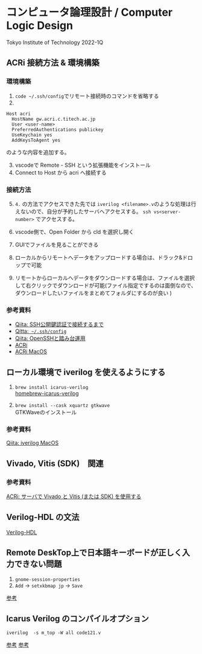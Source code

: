 # コンピュータ論理設計 / Computer Logic Design

Tokyo Institute of Technology 2022-1Q

## ACRi 接続方法 & 環境構築

### 環境構築
1. `code ~/.ssh/config`でリモート接続時のコマンドを省略する
2. 
```
Host acri
  HostName gw.acri.c.titech.ac.jp
  User <user-name>
  PreferredAuthentications publickey
  UseKeychain yes
  AddKeysToAgent yes
```

のような内容を追加する。

3. vscodeで Remote - SSH という拡張機能をインストール
4. Connect to Host から acri へ接続する


### 接続方法

5. `4.` の方法でアクセスできた先では `iverilog <filename>.v`のような処理は行えないので、自分が予約したサーバへアクセスする。
  `ssh vs<server-number>` でアクセスする。

6. vscode側で、Open Folder から cld を選択し開く
7. GUIでファイルを見ることができる

8. ローカルからリモートへデータをアップロードする場合は、ドラック&ドロップで可能
9. リモートからローカルへデータをダウンロードする場合は、ファイルを選択して右クリックでダウンロードが可能(ファイル指定でするのは面倒なので、ダウンロードしたいファイルをまとめてフォルダにするのが良い )

### 参考資料

- [Qiita: SSH公開鍵認証で接続するまで](https://qiita.com/kazokmr/items/754169cfa996b24fcbf5)
- [Qitta:` ~/.ssh/config` ](https://qiita.com/passol78/items/2ad123e39efeb1a5286b)
- [Qiita: OpenSSHと踏み台運用](https://qiita.com/aucfan-yotsuya/items/5a5f017dbc6ae778096a)
- [ACRi](https://gw.acri.c.titech.ac.jp/wp/manual/how-to-reserve)
- [ACRi MacOS](https://www.acri.c.titech.ac.jp/wordpress/archives/1730)

## ローカル環境で iverilog を使えるようにする

1. `brew install icarus-verilog`   
[homebrew-icarus-verilog](https://formulae.brew.sh/formula/icarus-verilog)

2. `brew install --cask xquartz gtkwave`   
GTKWaveのインストール

### 参考資料

[Qiita: iverilog MacOS](https://qiita.com/y-vectorfield/items/51b778ded1b2cad92f63)
## Vivado, Vitis (SDK)　関連

### 参考資料

[ACRi: サーバで Vivado と Vitis (または SDK) を使用する](https://gw.acri.c.titech.ac.jp/wp/manual/vivado-vitis)

## Verilog-HDL の文法

[Verilog-HDL](./docs/verilog-hdl.md)

## Remote DeskTop上で日本語キーボードが正しく入力できない問題

1. `gnome-session-properties`
2. `Add` -> `setxkbmap jp` -> `Save`

[参考](https://qiita.com/vochicong/items/6452ac54bde56b0e0bb3)

## Icarus Verilog のコンパイルオプション

`iverilog  -s m_top -W all code121.v`

[参考](https://tanakatarou.tech/627/)
[参考](https://www.k0b0srecord.com/entry/2018/01/17/092210)
